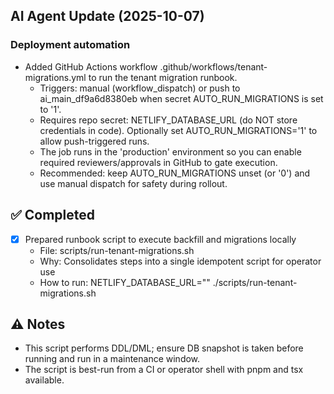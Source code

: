 

## AI Agent Update (2025-10-07)

### Deployment automation
- Added GitHub Actions workflow .github/workflows/tenant-migrations.yml to run the tenant migration runbook.
  - Triggers: manual (workflow_dispatch) or push to ai_main_df9a6d8380eb when secret AUTO_RUN_MIGRATIONS is set to '1'.
  - Requires repo secret: NETLIFY_DATABASE_URL (do NOT store credentials in code). Optionally set AUTO_RUN_MIGRATIONS='1' to allow push-triggered runs.
  - The job runs in the 'production' environment so you can enable required reviewers/approvals in GitHub to gate execution.
  - Recommended: keep AUTO_RUN_MIGRATIONS unset (or '0') and use manual dispatch for safety during rollout.


## ✅ Completed
- [x] Prepared runbook script to execute backfill and migrations locally
  - File: scripts/run-tenant-migrations.sh
  - Why: Consolidates steps into a single idempotent script for operator use
  - How to run: NETLIFY_DATABASE_URL="<conn>" ./scripts/run-tenant-migrations.sh

## ⚠️ Notes
- This script performs DDL/DML; ensure DB snapshot is taken before running and run in a maintenance window.
- The script is best-run from a CI or operator shell with pnpm and tsx available.
